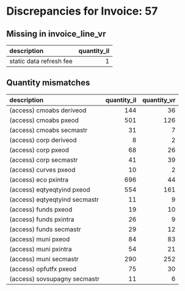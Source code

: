 # Discrepancies for Invoice: 57

## Missing in invoice_line_vr

| description             |   quantity_il |
|:------------------------|--------------:|
| static data refresh fee |             1 |

## Quantity mismatches

| description                   |   quantity_il |   quantity_vr |
|:------------------------------|--------------:|--------------:|
| (access) cmoabs deriveod      |           144 |            36 |
| (access) cmoabs pxeod         |           501 |           126 |
| (access) cmoabs secmastr      |            31 |             7 |
| (access) corp deriveod        |             8 |             2 |
| (access) corp pxeod           |            68 |            26 |
| (access) corp secmastr        |            41 |            39 |
| (access) curves pxeod         |            10 |             2 |
| (access) eco pxintra          |           696 |            44 |
| (access) eqtyeqtyind pxeod    |           554 |           161 |
| (access) eqtyeqtyind secmastr |            11 |             9 |
| (access) funds pxeod          |            19 |            10 |
| (access) funds pxintra        |            26 |             9 |
| (access) funds secmastr       |            29 |            12 |
| (access) muni pxeod           |            84 |            83 |
| (access) muni pxintra         |            54 |            21 |
| (access) muni secmastr        |           290 |           252 |
| (access) opfutfx pxeod        |            75 |            30 |
| (access) sovsupagny secmastr  |            11 |             6 |

